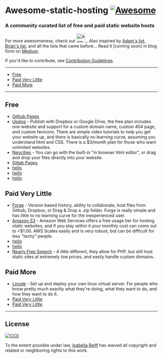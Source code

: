 # Awesome-static-hosting [![Awesome](https://awesome.re/badge.svg)](https://awesome.re)
### A community curated list of free and paid static website hosts
For more awesomeness, check out <a href="https://github.com/sindresorhus/awesome">
  <img src="https://cdn.rawgit.com/sindresorhus/awesome/master/media/logo.svg" alt="Awesome" width="30px">
</a>.  Also inspired by [Adam's list](https://github.com/agarrharr), [Brian's list](https://github.com/b-long), and all the lists that came before...  Read it [coming soon] in blog form on [Medium](https://medium.com).

If you'd like to contribute, see [Contribution Guidelines](https://github.com/isabellareiff/awesome-static-hosting/blob/master/contributing.md).

---
- [Free](#free)
- [Paid Very Little](#paid-very-little)
- [Paid More](#paid-more)
---

## Free
- [Github Pages](hithere)
- [Updog](https://updog.co/) - Publish with Dropbox or Google Drive, the free plan includes one website and support for a custom domain name, custom 404 page, and custom favicons. There are simple video tutorials to help you get your website up, and there is basically no learning curve, assuming you understand html and CSS. There is a $3/month plan for those who want unlimited websites.
- [Neocities](https://neocities.org/) - You can go with the built-in "in browser html editor", or drag and drop your files directly into your website.
- [Gitlab Pages](hithere)
- [hello](hithere)
- [hello](hithere)
- [hello](hithere)

## Paid Very Little
- [Forge](https://getforge.com/) - Version based history, ability to collaborate, host files from Github, Dropbox, or Drag & Drop a .zip folder. Forge is really simple and has little to no learning curve for the inexperienced user.
- [Amazon S3](https://aws.amazon.com/getting-started/projects/host-static-website/services-costs/) - Amazon Web Services offers a free usage tier for hosting static websites, and if you stay within it your monthly cost can come out to <$1.00. AWS Scales easily and is very robust, but can be difficult for less "techy" people.
- [hello](hithere)
- [hello](hithere)
- [Nearly Free Speech](https://www.nearlyfreespeech.net/) - A little different, they allow for PHP, but still host static sites at extremely low prices, and easily handle custom domains.


## Paid More
- [Linode](https://www.linode.com/) - Set up and deploy your own linux virtual server. For people who know pretty much exactly what they're doing, what they want to do, and how they want to do it.
- [Paid Very Little](#paid-very-little)
- [Paid Very Little](#paid-very-little)

---

## License

[![CC0](http://i.creativecommons.org/p/zero/1.0/88x31.png)](http://creativecommons.org/publicdomain/zero/1.0/)

To the extent possible under law, [Isabella Reiff](https://isabellareiff.com/) has waived all copyright and related or neighboring rights to this work.
